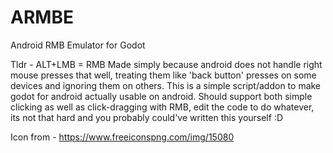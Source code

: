 # ARMBE
Android RMB Emulator for Godot

Tldr - ALT+LMB = RMB Made simply because android does not handle right mouse presses that well, treating them like 'back button' presses on some devices and ignoring them on others. This is a simple script/addon to make godot for android actually usable on android. Should support both simple clicking as well as click-dragging with RMB, edit the code to do whatever, its not that hard and you probably could've written this yourself :D

Icon from - https://www.freeiconspng.com/img/15080
